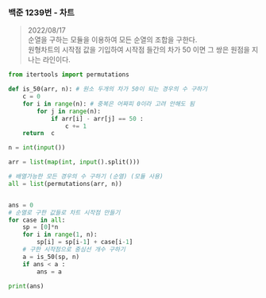 ### 백준 1239번 - 차트

> 2022/08/17 <br>
> 순열을 구하는 모듈을 이용하여 모든 순열의 조합을 구한다.<br>
> 원형차트의 시작점 값을 기입하여 시작점 들간의 차가 50 이면 그 쌍은 원점을 지나는 라인이다.

```python
from itertools import permutations

def is_50(arr, n): # 원소 두개의 차가 50이 되는 경우의 수 구하기
    c = 0
    for i in range(n): # 중복은 어짜피 0이라 고려 안해도 됨
        for j in range(n):
            if arr[i] - arr[j] == 50 :
                c += 1
    return  c

n = int(input())

arr = list(map(int, input().split()))

# 배열가능한 모든 경우의 수 구하기 (순열) (모듈 사용)
all = list(permutations(arr, n))


ans = 0
# 순열로 구한 값들로 차트 시작점 만들기
for case in all:
    sp = [0]*n
    for i in range(1, n):
        sp[i] = sp[i-1] + case[i-1]
    # 구한 시작점으로 중심선 개수 구하기
    a = is_50(sp, n)
    if ans < a :
        ans = a

print(ans)
```